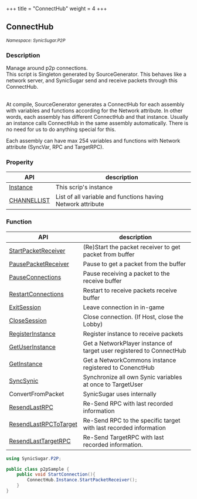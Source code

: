 +++
title = "ConnectHub"
weight = 4
+++

## ConnectHub
<small>*Namespace: SynicSugar.P2P*</small>


### Description
Manage around p2p connections.<br>
This script is Singleton generated by SourceGenerator. This behaves like a network server, and SynicSugar send and receive packets through this ConnectHub.<br><br>

At compile, SourceGenerator generates a ConnectHub for each assembly with variables and functions according for the Network attribute. In other words, each assembly has different ConnectHub and that instance. Usually an instance calls ConnectHub in the same assembly automatically. There is no need for us to do anything special for this.

Each assembly can have max 254 variables and functions with Network attribute (SyncVar, RPC and TargetRPC). 


### Properity
| API | description |
|---|---|
| [Instance](../ConnectHub/instance) | This scrip's instance |
| [CHANNELLIST](../ConnectHub/channellist) | List of all variable and functions having Network attribute |

### Function 
| API | description |
|---|---|
| [StartPacketReceiver](../ConnectHub/startpacketreceiver) | (Re)Start the packet receiver to get packet from buffer |
| [PausePacketReceiver](../ConnectHub/pausepacketreceiver) | Pause to get a packet from the buffer |
| [PauseConnections](../ConnectHub/pauseconnections) | Pause receiving a packet to the receive buffer |
| [RestartConnections](../ConnectHub/restartconnections) | Restart to receive packets receive buffer |
| [ExitSession](../ConnectHub/exitsession) | Leave connection in in-game |
| [CloseSession](../ConnectHub/closesession) | Close connection. (If Host, close the Lobby) |
| [RegisterInstance](../ConnectHub/registerinstance) | Register instance to receive packets |
| [GetUserInstance](../ConnectHub/getuserinstance) | Get a NetworkPlayer instance of target user registered to ConnectHub |
| [GetInstance](../ConnectHub/getinstance) | Get a NetworkCommons instance registered to ConenctHub |
| [SyncSynic](../ConnectHub/syncsynic) | Synchronize all own Synic variables at once to TargetUser |
| ConvertFromPacket | SynicSugar uses internally |
| [ResendLastRPC](../ConnectHub/resendlastrpc) | Re-Send RPC with last recorded information |
| [ResendLastRPCToTarget](../ConnectHub/resendlastrpctotarget) | Re-Send RPC to the specific target with last recorded information |
| [ResendLastTargetRPC](../ConnectHub/resendlasttargetrpc) | Re-Send TargetRPC with last recorded information. |


```cs
using SynicSugar.P2P;

public class p2pSample {
    public void StartConnection(){
        ConnectHub.Instance.StartPacketReceiver();
    }
}
```